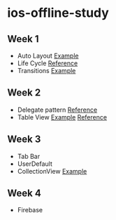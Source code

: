 # ios-offline-study
## Week 1
- Auto Layout [Example](week1/AutoLayout) 
- Life Cycle [Reference](https://hcn1519.github.io/articles/2017-09/ios_app_lifeCycle) 
- Transitions [Example](week1/Transition)
## Week 2
- Delegate pattern [Reference](https://www.notion.so/Delegate-Pattern-abec19f5483a4c718ecdec2e57878d3d)
- Table View [Example](week2/TableView) [Reference](https://www.notion.so/Table-View-c7a2469182634c7fa1914657a29fcb49)
## Week 3
- Tab Bar 
- UserDefault
- CollectionView [Example](week3/userdefault-and-collectionview)
## Week 4
- Firebase
